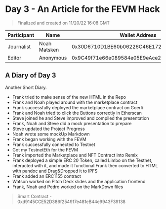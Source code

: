 # Day 3 - An Article for the FEVM Hack

> Finalized and created on 11/20/22 16:08 GMT

| Participant | Name | Wallet Address |
| ----------- | ----------- | ----------- |
| Journalist | Noah Matsken | 0x30D6710D1BE60b06226C46E172B11d37C0A82cfa |
| Editor | Anonymous | 0x9C49f71e66e089584e05E9eAce2C6caD783E9fE4 |


## A Diary of Day 3

Another Short Diary.

+ Frank tried to make sense of the new HTML in the Repo
+ Frank and Noah played around with the marketplace contract
+ Frank successfully deployed the marketplace contract on Goerli
+ Frank and Noah tried to click the Buttons correctly in Etherscan
+ Steve joined he and Steve improved and compiled the presentation
+ Frank, Noah and Steve did a mock presentation to prepare
+ Steve updated the Project Progress
+ Noah wrote some mockUp Markdown
+ Frank began working with the FEVM
+ Frank successfully connected to Testnet
+ Got my TestnetEth for the FEVM
+ Frank imported the Marketplace and NFT Contract into Remix
+ Frank deployed a simple ERC 20 Token, called Limbo on the Testnet, 
interacted with it, and made it functional
Frank then converted to HTML with pandoc and Drag&Dropped it to IPFS
+ Frank added an ERC1155 contract
+ Watson worked on Pitch Deck slides and the application frontend
+ Frank, Noah and Pedro worked on the MarkDown files

> Smart Contract - 0xd9145CCE52D386f254917e481eB44e9943F39138
